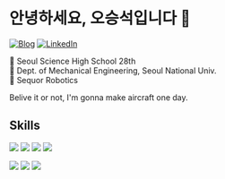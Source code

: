 # 안녕하세요, 오승석입니다 👋

[![Blog](https://img.shields.io/badge/Blog-222222?style=for-the-badge&logo=GitHub&logoColor=white)](https://www.oxcarxierra.com)
[![LinkedIn](https://img.shields.io/badge/LinkedIn-0A66C2?style=for-the-badge&logo=LinkedIn&logoColor=white&backgroundColor=white)](https://www.linkedin.com/in/seung-seok-oh-370746242/)

🏫 Seoul Science High School 28th  
🏫 Dept. of Mechanical Engineering, Seoul National Univ.  
🤖 Sequor Robotics  

Belive it or not, I'm gonna make aircraft one day.

## Skills

<p />
  <img src="https://img.shields.io/badge/ROS2-22314E?style=for-the-badge&logo=ROS&logoColor=white"/>
  <img src="https://img.shields.io/badge/React-61DAFB?style=for-the-badge&logo=React&logoColor=black"/>
  <img src="https://img.shields.io/badge/ReactNative-61DAFB?style=for-the-badge&logo=React&logoColor=black"/>
  <img src="https://img.shields.io/badge/PyTorch-EE4C2C?style=for-the-badge&logo=PyTorch&logoColor=white"/>
</p>
<p>
  <img src="https://img.shields.io/badge/C++-00599C?style=for-the-badge&logo=cplusplus&logoColor=white"/> 
  <img src="https://img.shields.io/badge/TypeScript-3178C6?style=for-the-badge&logo=TypeScript&logoColor=white"/>
  <img src="https://img.shields.io/badge/Python-3776AB?style=for-the-badge&logo=Python&logoColor=white"
</p>

<!--
[![Hits](https://hits.seeyoufarm.com/api/count/incr/badge.svg?url=https%3A%2F%2Fgithub.com%2FOXcarXierra&count_bg=%23378DC0&title_bg=%23555555&icon=&icon_color=%23E7E7E7&title=hits&edge_flat=false)](https://hits.seeyoufarm.com) 
-->



